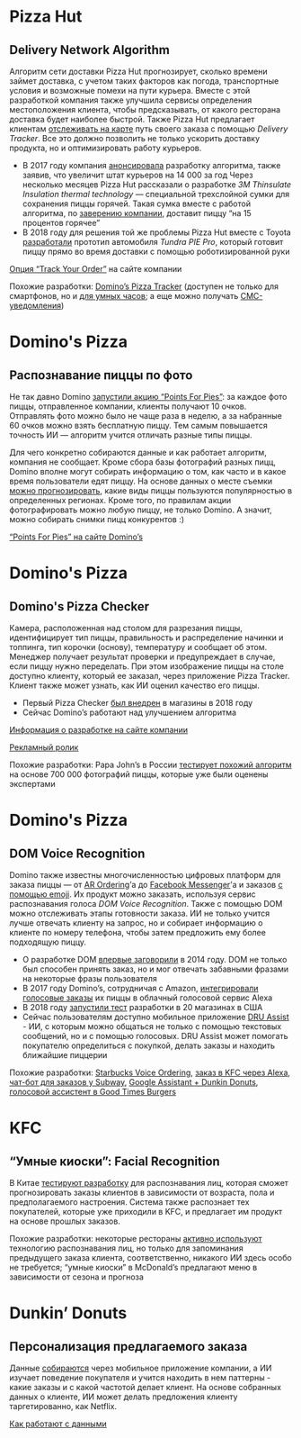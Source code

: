 # Pizza Hut 

## Delivery Network Algorithm

Алгоритм сети доставки Pizza Hut прогнозирует, сколько времени займет доставка, с учетом таких факторов как погода, транспортные условия и возможные помехи на пути курьера. Вместе с этой разработкой компания также улучшила сервисы определения местоположения клиента, чтобы предсказывать, от какого ресторана доставка будет наиболее быстрой. Также Pizza Hut предлагает клиентам [отслеживать на карте](http://blog.pizzahut.com/track-pizza-hut-launches-delivery-tracker-continued-pursuit-make-ordering-great-pizza-even-easier/) путь своего заказа с помощью *Delivery Tracker*. Все это должно позволить не только ускорить доставку продукта, но и оптимизировать работу курьеров.

- В 2017 году компания [анонсировала](https://hospitalitytech.com/pizza-hut-invests-new-digital-algorithm-improve-accuracy-reliability-delivery-experience) разработку алгоритма, также заявив, что увеличит штат курьеров на 14 000 за год
Через несколько месяцев Pizza Hut рассказали о разработке *3M Thinsulate Insulation thermal technology* — специальной трехслойной сумки для сохранения пиццы горячей. Такая сумка вместе с работой алгоритма, по [заверению компании](http://blog.pizzahut.com/pizza-hut-cracks-code-new-system-will-deliver-pizzas-15-degrees-hotter/), доставит пиццу “на 15 процентов горячее”
- В 2018 году для решения той же проблемы Pizza Hut вместе с Toyota [разработали](https://www.forbes.com/sites/aliciakelso/2018/10/30/pizza-hut-introduces-new-delivery-prototype-with-automated-kitchen/#39b9a81d5444) прототип автомобиля *Tundra PIE Pro*, который готовит пиццу прямо во время доставки с помощью роботизированной руки

[Опция “Track Your Order”](https://www.pizzahut.com.pk/track_order) на сайте компании

Похожие разработки: [Domino’s Pizza Tracker](https://www.dominos.co.nz/inside-dominos/technology/pizza-tracker) (доступен не только для смартфонов, но и [для умных часов](https://www.youtube.com/watch?v=ClkCtAi8C0k); а еще можно получать [СМС-уведомления](https://www.dominos.com.au/about-us/technology/notifyme))


# Domino's Pizza

## Распознавание пиццы по фото

Не так давно Domino [запустили акцию “Points For Pies”](https://www.cnbc.com/2019/01/30/dominos-pizza-ceo-on-drawing-customers-with-ai-enabled-pizza-giveaway.html): за каждое фото пиццы, отправленное компании, клиенты получают 10 очков. Отправлять фото можно было не чаще раза в неделю, а за набранные 60 очков можно взять бесплатную пиццу. Тем самым повышается точность ИИ — алгоритм учится отличать разные типы пиццы. 

Для чего конкретно собираются данные и как работает алгоритм, компания не сообщает. Кроме сбора базы фотографий разных пицц, Domino вполне могут собирать информацию о том, как часто и в какое время пользователи едят пиццу. На основе данных о месте съемки [можно прогнозировать](https://www.precisionag.com/industry-news/dominos-pizza-new-artificial-intelligence-play-demonstrates-datas-immense-value/), какие виды пиццы пользуются популярностью в определенных регионах. Кроме того, по правилам акции фотографировать можно любую пиццу, не только Domino. А значит, можно собирать снимки пицц конкурентов :)

[“Points For Pies” на сайте Domino’s](https://pointsforpies.dominos.com/)


# Domino's Pizza

## Domino's Pizza Checker

Камера, расположенная над столом для разрезания пиццы, идентифицирует тип пиццы, правильность и распределение начинки и топпинга, тип корочки (основу), температуру и сообщает об этом. Менеджер получает результат проверки и предупреждает в случае, если пиццу нужно переделать. При этом изображение пиццы на столе доступно клиенту, который ее заказал, через приложение Pizza Tracker. Клиент также может узнать, как ИИ оценил качество его пиццы. 

- Первый Pizza Checker [был внедрен](https://www.news.com.au/finance/business/retail/dominos-launches-hightech-solution-to-common-pizza-gripe/news-story/ed763ef8a666cba0d53a7aa834161ae9) в магазины в 2018 году
- Сейчас Domino’s работают над улучшением алгоритма

[Информация о разработке на сайте компании](https://www.dominos.co.nz/pizza-checker)

[Рекламный ролик](https://www.youtube.com/watch?v=rQ6Z2RyOvVo)

Похожие разработки: Papa John’s в России [тестирует похожий алгоритм](https://new-retail.ru/novosti/retail/papa_dzhons_otsenit_kachestvo_pitstsy_s_pomoshchyu_iskusstvennogo_intellekta6841/) на основе 700 000 фотографий пиццы, которые уже были оценены экспертами


# Domino's Pizza
## DOM Voice Recognition

Domino также известны многочисленностью цифровых платформ для заказа пиццы — от [AR Ordering](https://newsroom.dominos.com.au/home/2018/11/7/dominos-launches-worlds-first-augmented-reality-ar-pizza-chef)’а до [Facebook Messenger](https://www.dominos.com.au/inside-dominos/technology/messenger-bot)’а и заказов [с помощью emoji](http://www.digitaltrainingacademy.com/casestudies/2015/07/cannes_lions_case_study_dominos_emoji_pizza_orders.php). Их продукт можно заказать, используя сервис распознавания голоса *DOM Voice Recognition*. Также с помощью DOM можно отслеживать этапы готовности заказа. ИИ не только учится лучше отвечать клиенту на запрос, но и собирает информацию о клиенте по номеру телефона, чтобы затем предложить ему более подходящую пиццу.

- О разработке DOM [впервые заговорили](https://adage.com/article/cmo-strategy/domino-s-pitches-voice-ordering-app-fast-food/295284/) в 2014 году. DOM не только был способен принять заказ, но и мог отвечать забавными фразами на некоторые фразы пользователя
- В 2017 году Domino’s, сотрудничая с Amazon, [интегрировали голосовые заказы](https://www.independent.co.uk/life-style/food-and-drink/dominos-amazon-pizza-orders-voice-control-alexa-ai-partnership-a7859341.html) их пиццы в облачный голосовой сервис Alexa
- В 2018 году [запустили тест](https://www.mobilemarketer.com/news/dominos-lets-ai-assistant-dom-handle-incoming-phone-orders/522111/) разработки в 20 магазинах в США
- Сейчас пользователям доступно мобильное приложение [DRU Assist](https://www.dominos.com.au/druassist) - ИИ, с которым можно общаться не только с помощью текстовых сообщений, но и с помощью голосовых. DRU Assist может помогать покупателю определиться с покупкой, делать заказы и находить ближайшие пиццерии

Похожие разработки: [Starbucks Voice Ordering](https://www.mobilemarketer.com/news/starbucks-debuts-voice-ordering-on-samsungs-bixby-in-korea/520778/), [заказ в KFC через Alexa](https://voicebot.ai/2019/01/22/kfc-first-fast-food-restaurant-to-enable-ordering-through-alexa-skill-in-india/), [чат-бот для заказов у Subway](https://www.chatbotguide.org/subway-bot), [Google Assistant + Dunkin Donuts](https://voicebot.ai/2018/04/11/dunkin-donuts-joins-the-voice-commerce-club/), [голосовой ассистент в Good Times Burgers](https://www.telegraph.co.uk/technology/2019/02/27/future-fast-food-drive-through-uses-ai-bot-take-orders/)


# KFC

## “Умные киоски”: Facial Recognition

В Китае [тестируют разработку](https://www.theguardian.com/technology/2017/jan/11/china-beijing-first-smart-restaurant-kfc-facial-recognition) для распознавания лиц, которая сможет прогнозировать заказы клиентов в зависимости от возраста, пола и предполагаемого настроения. Система также распознает тех покупателей, которые уже приходили в KFC, и предлагает им продукт на основе прошлых заказов.  

Похожие разработки: некоторые рестораны [активно используют](https://thetakeout.com/restaurants-are-using-facial-recognition-software-to-re-1827237920) технологию распознавания лиц, но только для запоминания предыдущего заказа клиента, соответственно, никакого ИИ здесь особо не требуется; “умные киоски” в McDonald’s предлагают меню в зависимости от сезона и прогноза


# Dunkin’ Donuts

## Персонализация предлагаемого заказа

Данные [собираются](https://www.warc.com/newsandopinion/news/dunkin_donuts_taps_machine_learning/39986) через мобильное приложение компании, а ИИ изучает поведение покупателя и учится находить в нем паттерны - какие заказы и с какой частотой делает клиент. На основе собранных данных о клиенте, ИИ может делать предложения клиенту таргетированно, как Netflix.

[Как работают с данными](https://www.computerweekly.com/news/450400381/Dunkin-data-how-one-firm-is-going-donuts-for-data-analytics)
